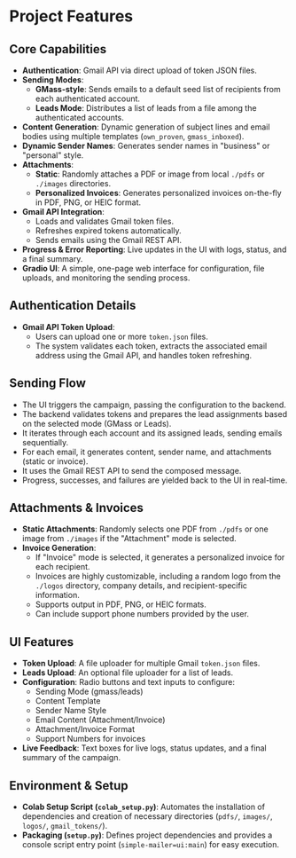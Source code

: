 # Project Features

## Core Capabilities
- **Authentication**: Gmail API via direct upload of token JSON files.
- **Sending Modes**: 
    - **GMass-style**: Sends emails to a default seed list of recipients from each authenticated account.
    - **Leads Mode**: Distributes a list of leads from a file among the authenticated accounts.
- **Content Generation**: Dynamic generation of subject lines and email bodies using multiple templates (`own_proven`, `gmass_inboxed`).
- **Dynamic Sender Names**: Generates sender names in "business" or "personal" style.
- **Attachments**: 
    - **Static**: Randomly attaches a PDF or image from local `./pdfs` or `./images` directories.
    - **Personalized Invoices**: Generates personalized invoices on-the-fly in PDF, PNG, or HEIC format.
- **Gmail API Integration**: 
    - Loads and validates Gmail token files.
    - Refreshes expired tokens automatically.
    - Sends emails using the Gmail REST API.
- **Progress & Error Reporting**: Live updates in the UI with logs, status, and a final summary.
- **Gradio UI**: A simple, one-page web interface for configuration, file uploads, and monitoring the sending process.

## Authentication Details
- **Gmail API Token Upload**:
  - Users can upload one or more `token.json` files.
  - The system validates each token, extracts the associated email address using the Gmail API, and handles token refreshing.

## Sending Flow
- The UI triggers the campaign, passing the configuration to the backend.
- The backend validates tokens and prepares the lead assignments based on the selected mode (GMass or Leads).
- It iterates through each account and its assigned leads, sending emails sequentially.
- For each email, it generates content, sender name, and attachments (static or invoice).
- It uses the Gmail REST API to send the composed message.
- Progress, successes, and failures are yielded back to the UI in real-time.

## Attachments & Invoices
- **Static Attachments**: Randomly selects one PDF from `./pdfs` or one image from `./images` if the "Attachment" mode is selected.
- **Invoice Generation**: 
  - If "Invoice" mode is selected, it generates a personalized invoice for each recipient.
  - Invoices are highly customizable, including a random logo from the `./logos` directory, company details, and recipient-specific information.
  - Supports output in PDF, PNG, or HEIC formats.
  - Can include support phone numbers provided by the user.

## UI Features
- **Token Upload**: A file uploader for multiple Gmail `token.json` files.
- **Leads Upload**: An optional file uploader for a list of leads.
- **Configuration**: Radio buttons and text inputs to configure:
    - Sending Mode (gmass/leads)
    - Content Template
    - Sender Name Style
    - Email Content (Attachment/Invoice)
    - Attachment/Invoice Format
    - Support Numbers for invoices
- **Live Feedback**: Text boxes for live logs, status updates, and a final summary of the campaign.

## Environment & Setup
- **Colab Setup Script (`colab_setup.py`)**: Automates the installation of dependencies and creation of necessary directories (`pdfs/`, `images/`, `logos/`, `gmail_tokens/`).
- **Packaging (`setup.py`)**: Defines project dependencies and provides a console script entry point (`simple-mailer=ui:main`) for easy execution.
